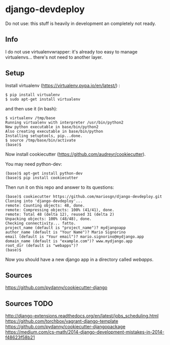 django-devdeploy
=======================

Do not use: this stuff is heavily in development an completely not ready.

Info
-----
I do not use virtualenvwrapper: it's already too easy to manage virtualenvs... there's not need to another layer.


Setup
-----
Install virtualenv (https://virtualenv.pypa.io/en/latest/) :

    $ pip install virtualenv
    $ sudo apt-get install virtualenv

and then use it (in bash):

    $ virtualenv /tmp/base
    Running virtualenv with interpreter /usr/bin/python2
    New python executable in base/bin/python2
    Also creating executable in base/bin/python
    Installing setuptools, pip...done.
    $ source /tmp/base/bin/activate
    (base)$

Now install cookiecutter (https://github.com/audreyr/cookiecutter).

You may need python-dev:
    
    (base)$ apt-get install python-dev
    (base)$ pip install cookiecutter

Then run it on this repo and answer to its questions:

    (base)$ cookiecutter https://github.com/mariosgn/django-devdeploy.git
    Cloning into 'django-devdeploy'...
    remote: Counting objects: 48, done.
    remote: Compressing objects: 100% (41/41), done.
    remote: Total 48 (delta 12), reused 31 (delta 2)
    Unpacking objects: 100% (48/48), done.
    Checking connectivity... fatto.
    project_name (default is "project_name")? mydjangoapp
    author_name (default is "Your Name")? Mario Signorino
    email (default is "Your email")? mario.signorino@mydjango.app           
    domain_name (default is "example.com")? www.mydjango.app
    root_dir (default is "webapps")?      
    (base)$
    
Now you should have a new django app in a directory called *webapps*.


Sources
-----
https://github.com/pydanny/cookiecutter-django
 
Sources TODO
-----
http://django-extensions.readthedocs.org/en/latest/jobs_scheduling.html 
https://github.com/torchbox/vagrant-django-template
https://github.com/pydanny/cookiecutter-djangopackage
https://medium.com/cs-math/2014-django-development-mistakes-in-2014-f48623f58b21 
